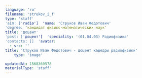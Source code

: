 ```yaml
---
language: 'ru'
filename: 'strukov_i_f'
type: 'staff'
'aim: ['radio']  'name: 'Струков Иван Федотович'
'degree: 'кандидат физико-математических наук'
title: 'доцент'
'post: ['доцент']  'speciality: '(01.04.03) Радиофизика'
'contacts: []  'avatar:
  - src: ''
title: 'Струков Иван Федотович - доцент кафедры радиофизики'
    type: 'image'

updatedAt: 1568360578
materialType: 'staff'
---
```


